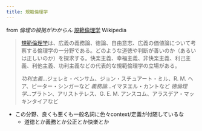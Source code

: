 ```yaml
---
title: 規範倫理学
---
```


from *倫理の根拠がわからん*
[規範倫理学](%E8%A6%8F%E7%AF%84%E5%80%AB%E7%90%86%E5%AD%A6.md)
Wikipedia

 > 
 > [規範倫理学](%E8%A6%8F%E7%AF%84%E5%80%AB%E7%90%86%E5%AD%A6.md)は、広義の義務論、徳論、自由意志、広義の価値論について考察する倫理学の一分野である。どのような道徳や判断が善いのか（あるいは正しいのか）を探求する。快楽主義、幸福主義、非快楽主義、利己主義、利他主義、功利主義などの代表的な規範倫理学の立場がある。
 > 
 > *功利主義*…ジェレミ・ベンサム、ジョン・スチュアート・ミル、R. M. ヘア、ピーター・シンガーなど
 > *義務論*…イマヌエル・カントなど
 > *徳倫理学*…プラトン、アリストテレス、G. E. M. アンスコム、アラスデア・マッキンタイアなど

* この分野、良くも悪くも一般名詞に色々context/定義が付随しているな
  * 道徳とか義務とか公正とか快楽とか
